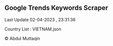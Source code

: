

## Google Trends Keywords Scraper 
 
Last Update 02-04-2023 , 23:31:36

Country List :
VIETNAM.json



© Abdul Muttaqin 
